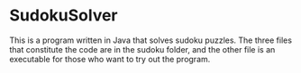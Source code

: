 # SudokuSolver
This is a program written in Java that solves sudoku puzzles. The three files that constitute the code are in the sudoku folder, and the other file is an executable for those who want to try out the program.


